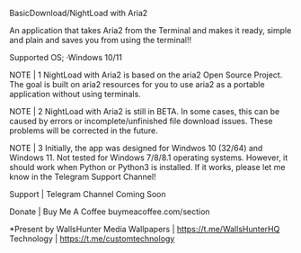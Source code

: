 BasicDownload/NightLoad with Aria2

An application that takes Aria2 from the Terminal and makes it ready, simple and plain and saves you from using the terminal!!

Supported OS;
  ·Windows 10/11

NOTE | 1
NightLoad with Aria2 is based on the aria2 Open Source Project. The goal is built on aria2 resources for you to use aria2 as a portable application without using terminals.

NOTE | 2
NightLoad with Aria2 is still in BETA. In some cases, this can be caused by errors or incomplete/unfinished file download issues. These problems will be corrected in the future.

NOTE | 3
Initially, the app was designed for Windwos 10 (32/64) and Windows 11. Not tested for Windows 7/8/8.1 operating systems. However, it should work when Python or Python3 is installed. If it works, please let me know in the Telegram Support Channel!

Support | Telegram Channel
Coming Soon

Donate | Buy Me A Coffee 
buymeacoffee.com/section

*Present by WallsHunter Media
Wallpapers | https://t.me/WallsHunterHQ
Technology | https://t.me/customtechnology
